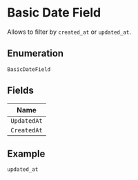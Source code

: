 
# Basic Date Field

Allows to filter by `created_at` or `updated_at`.

## Enumeration

`BasicDateField`

## Fields

| Name |
|  --- |
| `UpdatedAt` |
| `CreatedAt` |

## Example

```
updated_at
```


